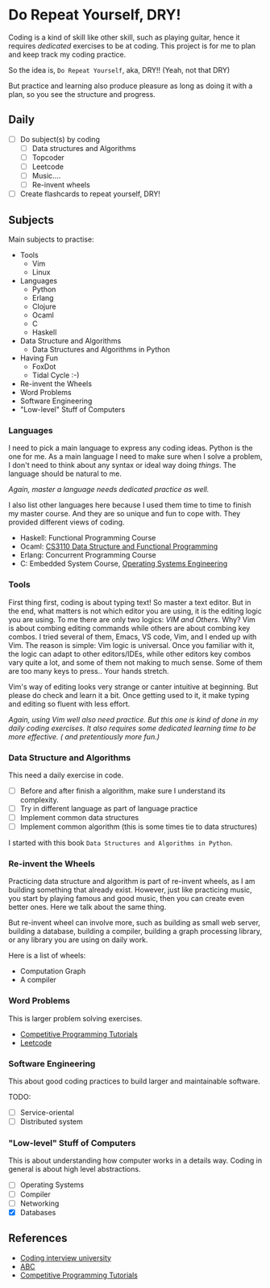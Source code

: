 # Do Repeat Yourself, DRY!

Coding is a kind of skill like other skill, such as playing guitar, hence it
requires *dedicated* exercises to be at coding. This project is for me to plan
and keep track my coding practice. 

So the idea is, `Do Repeat Yourself`, aka, DRY!! (Yeah, not that DRY)

But practice and learning also produce pleasure as long as doing it with a
plan, so you see the structure and progress.

## Daily

- [ ] Do subject(s) by coding
  - [ ] Data structures and Algorithms
  - [ ] Topcoder
  - [ ] Leetcode
  - [ ] Music....
  - [ ] Re-invent wheels
- [ ] Create flashcards to repeat yourself, DRY!

## Subjects

Main subjects to practise:

- Tools
    * Vim
    * Linux
- Languages
    * Python
    * Erlang
    * Clojure
    * Ocaml
    * C
    * Haskell
- Data Structure and Algorithms
    * Data Structures and Algorithms in Python
- Having Fun
    * FoxDot
    * Tidal Cycle :-)
- Re-invent the Wheels
- Word Problems
- Software Engineering
- "Low-level" Stuff of Computers

### Languages

I need to pick a main language to express any coding ideas. Python is the one
for me. As a main language I need to make sure when I solve a problem, I don't
need to think about any syntax or ideal way doing <em>things</em>. The language
should be natural to me.

*Again, master a language needs dedicated practice as well.*

I also list other languages here because I used them time to time to finish my
master course. And they are so unique and fun to cope with. They provided
different views of coding. 

- Haskell: Functional Programming Course
- Ocaml: [CS3110 Data Structure and Functional Programming](https://www.cs.cornell.edu/courses/cs3110/2018sp/)
- Erlang: Concurrent Programming Course
- C: Embedded System Course, [Operating Systems Engineering](https://pdos.csail.mit.edu/6.828/2020/schedule.html)

### Tools

First thing first, coding is about typing text! So master a text editor. But in
the end, what matters is not which editor you are using, it is the editing
logic you are using. To me there are only two logics: *VIM and Others*. Why?
Vim is about combing editing commands while others are about combing key
combos. I tried several of them, Emacs, VS code, Vim, and I ended up with Vim.
The reason is simple: Vim logic is universal. Once you familiar with it, the
logic can adapt to other editors/IDEs, while other editors key combos vary
quite a lot, and some of them not making to much sense. Some of them are too
many keys to press.. Your hands stretch. 

Vim's way of editing looks very strange or canter intuitive at beginning. But
please do check and learn it a bit. Once getting used to it, it make typing and
editing so fluent with less effort.

 *Again, using Vim well also need practice. But this one is kind of done in my
 daily coding exercises.  It also requires some dedicated learning time to be
 more effective. ( and pretentiously more fun.)*

### Data Structure and Algorithms

This need a daily exercise in code. 

- [ ] Before and after finish a algorithm, make sure I understand its complexity. 
- [ ] Try in different language as part of language practice
- [ ] Implement common data structures
- [ ] Implement common algorithm (this is some times tie to data structures)

I started with this book `Data Structures and Algorithms in Python`.

### Re-invent the Wheels

Practicing data structure and algorithm is part of re-invent wheels, as I am
building something that already exist. However, just like practicing music, you
start by playing famous and good music, then you can create even better ones.
Here we talk about the same thing. 

But re-invent wheel can involve more, such as building as small web server,
building a database, building a compiler, building a graph processing library,
or any library you are using on daily work.

Here is a list of wheels:
- Computation Graph
- A compiler

### Word Problems

This is larger problem solving exercises. 

- [Competitive Programming Tutorials](https://www.topcoder.com/community/competitive-programming/tutorials/)
- [Leetcode](https://leetcode.com/)

### Software Engineering

This about good coding practices to build larger and maintainable software. 

TODO:
- [ ] Service-oriental 
- [ ] Distributed system

### "Low-level" Stuff of Computers

This is about understanding how computer works in a details way. Coding in
general is about high level abstractions. 

- [ ] Operating Systems
- [ ] Compiler
- [ ] Networking
- [x] Databases

## References

- [Coding interview university](https://github.com/jwasham/coding-interview-university#how-to-use-it)
- [ABC](https://medium.com/always-be-coding/abc-always-be-coding-d5f8051afce2#.4heg8zvm4)
- [Competitive Programming Tutorials](topcoder.com/community/competitive-programming/tutorials/)
